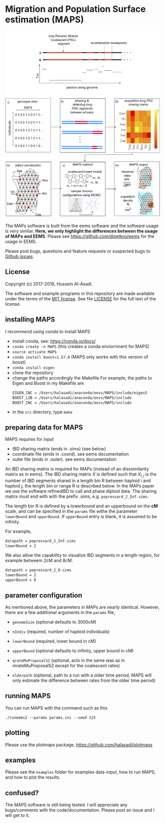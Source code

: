 # Migration and Population Surface estimation (MAPS)

![Overview of the MAPS software](fig1-github.png) 

The MAPs software is built from the eems software and the software
usage is very similar. **Here, we only highlight the differences
between the usage of MAPs and EEMS**. Please see
https://github.com/dipetkov/eems for the usage in EEMS.

Please post bugs, questions and feature requests or suspected bugs to
[Github issues](https://github.com/halasadi/MAPS/issues).

## License

Copyright (c) 2017-2018, Hussein Al-Asadi.

The software and example programs in this repository are made
available under the terms of the
[MIT license](https://opensource.org/licenses/mit-license.html).
See file [LICENSE](LICENSE) for the full text of the license.

## installing MAPS

I recommend using *conda* to install MAPS

*  install conda, see: https://conda.io/docs/
* ```conda create -n MAPS``` (this creates a conda enviornment for MAPS)
* ```source activate MAPS```
* ```conda install boost=1.57.0``` (MAPS only works with this version of boost)
* ```conda install eigen```
* clone the repository 
* change the paths accordingly the Makefile
   For example, the paths to Eigen and Boost in my Makefile are
   ```
   EIGEN_INC = /Users/halasadi/anaconda/envs/MAPS/include/eigen3
   BOOST_LIB = /Users/halasadi/anaconda/envs/MAPS/include
   BOOST_INC = /Users/halasadi/anaconda/envs/MAPS/include
   ```
* in the ```src``` directory, type ```make``` 

## preparing data for MAPS

MAPS requires for input

* IBD sharing matrix (ends in .sims) (see below)
* coordinate file (ends in .coord). see eems documentation
* outer file (ends in .outer). see eems documentation

An IBD sharing matrix is required for MAPs (instead of an disssimilarity matrix as in eems). The IBD sharing matrix ${X}$ is defined such that $X_{i,j}$ is the number of IBD segments shared in a length bin R between haploid $i$ and haploid $j$, the length bin or range R is described below. In the MAPs paper we use the software refinedIBD to call and phase diploid data. The sharing matrix must end with with the prefix .sims, e.g. `popressard_2_Inf.sims`. 

The length bin R is defined by a lowerbound and an upperbound on the **cM** scale, and can be specified in the `params` file withe the parameter `lowerBound` and `upperBound`. If `upperBound` entry is blank, it is assumed to be infinity. 

For example,
```
datapath = popressard_2_Inf.sims
lowerBound = 2
```

We also allow the capability to visualize IBD segments in a length region, for example betweem 2cM and 8cM.
```
datapath = popressard_2_8.sims
lowerBound = 2
upperBound = 8
```
## parameter configuration

As mentioned above, the parameters in MAPs are nearly identical. However, there are a few additional arguments in the `params` file, 

* `genomeSize` (optional defaults to 3000cM)

* `nIndiv` (required, number of haploid individuals)

* `lowerBound` (required, lower bound in cM)

* `upperBound` (optional defaults to infinity, upper bound in cM)

* `qrateMuProposalS2` (optional, acts in the same was as in mrateMuProposalS2 except for the coalescent rates)

* `olderpath` (optional, path to a run with a older time period, MAPS will only estimate the difference between rates
               from the older time period)

## running MAPS

You can run MAPS with the command such as this

```
./runeems2 --params params.ini --seed 123
```

## plotting

Please use the plotmaps package, https://github.com/halasadi/plotmaps

## examples

Please see the `examples` folder for examples data-input, how to run MAPS, and how to plot the results.

## confused?

The MAPS software is still being tested. I will appreciate any bugs/comments with the code/documentation. Please post an issue and I will get to it.
